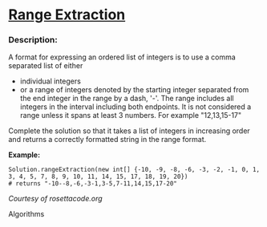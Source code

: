 <div class="w-full panel bg-ui-section"><h1><a href="https://www.codewars.com/kata/51ba717bb08c1cd60f00002f" target="_blank">Range Extraction
</a></h1><h3 class="wf-title-alt">Description:</h3><div class="markdown prose max-w-5xl mx-auto overflow-x-auto break-words" id="description"><p>A format for expressing an ordered list of integers is to use a comma separated list of either</p>
<ul>
<li>individual integers</li>
<li>or a range of integers denoted by the starting integer separated from the end integer in the range by a dash, '-'. The range includes all integers in the interval including both endpoints.  It is not considered a range unless it spans at least 3 numbers. For example "12,13,15-17"</li>
</ul>
<p>Complete the solution  so that it takes a list of integers in increasing order and returns a correctly formatted string in the range format. </p>
<p><strong>Example:</strong></p>
<pre style="display: none;"><code class="language-javascript"><span class="cm-variable">solution</span>([<span class="cm-operator">-</span><span class="cm-number">10</span>, <span class="cm-operator">-</span><span class="cm-number">9</span>, <span class="cm-operator">-</span><span class="cm-number">8</span>, <span class="cm-operator">-</span><span class="cm-number">6</span>, <span class="cm-operator">-</span><span class="cm-number">3</span>, <span class="cm-operator">-</span><span class="cm-number">2</span>, <span class="cm-operator">-</span><span class="cm-number">1</span>, <span class="cm-number">0</span>, <span class="cm-number">1</span>, <span class="cm-number">3</span>, <span class="cm-number">4</span>, <span class="cm-number">5</span>, <span class="cm-number">7</span>, <span class="cm-number">8</span>, <span class="cm-number">9</span>, <span class="cm-number">10</span>, <span class="cm-number">11</span>, <span class="cm-number">14</span>, <span class="cm-number">15</span>, <span class="cm-number">17</span>, <span class="cm-number">18</span>, <span class="cm-number">19</span>, <span class="cm-number">20</span>]);
<span class="cm-comment">// returns "-10--8,-6,-3-1,3-5,7-11,14,15,17-20"</span>
</code></pre>
<pre style="display: none;"><code class="language-coffeescript"><span class="cm-variable">solution</span><span class="cm-punctuation">(</span><span class="cm-punctuation">[</span><span class="cm-number">-10</span><span class="cm-punctuation">,</span> <span class="cm-number">-9</span><span class="cm-punctuation">,</span> <span class="cm-number">-8</span><span class="cm-punctuation">,</span> <span class="cm-number">-6</span><span class="cm-punctuation">,</span> <span class="cm-number">-3</span><span class="cm-punctuation">,</span> <span class="cm-number">-2</span><span class="cm-punctuation">,</span> <span class="cm-number">-1</span><span class="cm-punctuation">,</span> <span class="cm-number">0</span><span class="cm-punctuation">,</span> <span class="cm-number">1</span><span class="cm-punctuation">,</span> <span class="cm-number">3</span><span class="cm-punctuation">,</span> <span class="cm-number">4</span><span class="cm-punctuation">,</span> <span class="cm-number">5</span><span class="cm-punctuation">,</span> <span class="cm-number">7</span><span class="cm-punctuation">,</span> <span class="cm-number">8</span><span class="cm-punctuation">,</span> <span class="cm-number">9</span><span class="cm-punctuation">,</span> <span class="cm-number">10</span><span class="cm-punctuation">,</span> <span class="cm-number">11</span><span class="cm-punctuation">,</span> <span class="cm-number">14</span><span class="cm-punctuation">,</span> <span class="cm-number">15</span><span class="cm-punctuation">,</span> <span class="cm-number">17</span><span class="cm-punctuation">,</span> <span class="cm-number">18</span><span class="cm-punctuation">,</span> <span class="cm-number">19</span><span class="cm-punctuation">,</span> <span class="cm-number">20</span><span class="cm-punctuation">]</span><span class="cm-punctuation">)</span>
<span class="cm-comment"># returns "-10--8,-6,-3-1,3-5,7-11,14,15,17-20"</span>
</code></pre>
<pre style="display: none;"><code class="language-ruby"><span class="cm-variable">solution</span>([<span class="cm-operator">-</span><span class="cm-number">10</span>, <span class="cm-operator">-</span><span class="cm-number">9</span>, <span class="cm-operator">-</span><span class="cm-number">8</span>, <span class="cm-operator">-</span><span class="cm-number">6</span>, <span class="cm-operator">-</span><span class="cm-number">3</span>, <span class="cm-operator">-</span><span class="cm-number">2</span>, <span class="cm-operator">-</span><span class="cm-number">1</span>, <span class="cm-number">0</span>, <span class="cm-number">1</span>, <span class="cm-number">3</span>, <span class="cm-number">4</span>, <span class="cm-number">5</span>, <span class="cm-number">7</span>, <span class="cm-number">8</span>, <span class="cm-number">9</span>, <span class="cm-number">10</span>, <span class="cm-number">11</span>, <span class="cm-number">14</span>, <span class="cm-number">15</span>, <span class="cm-number">17</span>, <span class="cm-number">18</span>, <span class="cm-number">19</span>, <span class="cm-number">20</span>])
<span class="cm-comment"># returns "-10--8,-6,-3-1,3-5,7-11,14,15,17-20"</span>
</code></pre>
<pre style="display: none;"><code class="language-python"><span class="cm-variable">solution</span>([<span class="cm-operator">-</span><span class="cm-number">10</span>, <span class="cm-operator">-</span><span class="cm-number">9</span>, <span class="cm-operator">-</span><span class="cm-number">8</span>, <span class="cm-operator">-</span><span class="cm-number">6</span>, <span class="cm-operator">-</span><span class="cm-number">3</span>, <span class="cm-operator">-</span><span class="cm-number">2</span>, <span class="cm-operator">-</span><span class="cm-number">1</span>, <span class="cm-number">0</span>, <span class="cm-number">1</span>, <span class="cm-number">3</span>, <span class="cm-number">4</span>, <span class="cm-number">5</span>, <span class="cm-number">7</span>, <span class="cm-number">8</span>, <span class="cm-number">9</span>, <span class="cm-number">10</span>, <span class="cm-number">11</span>, <span class="cm-number">14</span>, <span class="cm-number">15</span>, <span class="cm-number">17</span>, <span class="cm-number">18</span>, <span class="cm-number">19</span>, <span class="cm-number">20</span>])
<span class="cm-comment"># returns "-10--8,-6,-3-1,3-5,7-11,14,15,17-20"</span>
</code></pre>
<pre><code class="language-java"><span class="cm-variable">Solution</span>.<span class="cm-variable">rangeExtraction</span>(<span class="cm-keyword">new</span> <span class="cm-type">int</span>[] {<span class="cm-operator">-</span><span class="cm-number">10</span>, <span class="cm-operator">-</span><span class="cm-number">9</span>, <span class="cm-operator">-</span><span class="cm-number">8</span>, <span class="cm-operator">-</span><span class="cm-number">6</span>, <span class="cm-operator">-</span><span class="cm-number">3</span>, <span class="cm-operator">-</span><span class="cm-number">2</span>, <span class="cm-operator">-</span><span class="cm-number">1</span>, <span class="cm-number">0</span>, <span class="cm-number">1</span>, <span class="cm-number">3</span>, <span class="cm-number">4</span>, <span class="cm-number">5</span>, <span class="cm-number">7</span>, <span class="cm-number">8</span>, <span class="cm-number">9</span>, <span class="cm-number">10</span>, <span class="cm-number">11</span>, <span class="cm-number">14</span>, <span class="cm-number">15</span>, <span class="cm-number">17</span>, <span class="cm-number">18</span>, <span class="cm-number">19</span>, <span class="cm-number">20</span>})
<span class="cm-variable">#</span> <span class="cm-variable">returns</span> <span class="cm-string">"-10--8,-6,-3-1,3-5,7-11,14,15,17-20"</span>
</code></pre>
<pre style="display: none;"><code class="language-C#">RangeExtraction.Extract(new[] {-10, -9, -8, -6, -3, -2, -1, 0, 1, 3, 4, 5, 7, 8, 9, 10, 11, 14, 15, 17, 18, 19, 20});
# returns "-10--8,-6,-3-1,3-5,7-11,14,15,17-20"
</code></pre>
<pre style="display: none;"><code class="language-VB">RangeExtraction.Extract({-10, -9, -8, -6, -3, -2, -1, 0, 1, 3, 4, 5, 7, 8, 9, 10, 11, 14, 15, 17, 18, 19, 20});
# returns "-10--8,-6,-3-1,3-5,7-11,14,15,17-20"
</code></pre>
<pre style="display: none;"><code class="language-cpp"><span class="cm-variable">range_extraction</span>({<span class="cm-operator">-</span><span class="cm-number">10</span>, <span class="cm-operator">-</span><span class="cm-number">9</span>, <span class="cm-operator">-</span><span class="cm-number">8</span>, <span class="cm-operator">-</span><span class="cm-number">6</span>, <span class="cm-operator">-</span><span class="cm-number">3</span>, <span class="cm-operator">-</span><span class="cm-number">2</span>, <span class="cm-operator">-</span><span class="cm-number">1</span>, <span class="cm-number">0</span>, <span class="cm-number">1</span>, <span class="cm-number">3</span>, <span class="cm-number">4</span>, <span class="cm-number">5</span>, <span class="cm-number">7</span>, <span class="cm-number">8</span>, <span class="cm-number">9</span>, <span class="cm-number">10</span>, <span class="cm-number">11</span>, <span class="cm-number">14</span>, <span class="cm-number">15</span>, <span class="cm-number">17</span>, <span class="cm-number">18</span>, <span class="cm-number">19</span>, <span class="cm-number">20</span>});
<span class="cm-comment">// returns "-10--8,-6,-3-1,3-5,7-11,14,15,17-20"</span>
</code></pre>
<pre style="display: none;"><code class="language-c"><span class="cm-variable">range_extraction</span>((<span class="cm-keyword">const</span> []){<span class="cm-operator">-</span><span class="cm-number">10</span>, <span class="cm-operator">-</span><span class="cm-number">9</span>, <span class="cm-operator">-</span><span class="cm-number">8</span>, <span class="cm-operator">-</span><span class="cm-number">6</span>, <span class="cm-operator">-</span><span class="cm-number">3</span>, <span class="cm-operator">-</span><span class="cm-number">2</span>, <span class="cm-operator">-</span><span class="cm-number">1</span>, <span class="cm-number">0</span>, <span class="cm-number">1</span>, <span class="cm-number">3</span>, <span class="cm-number">4</span>, <span class="cm-number">5</span>, <span class="cm-number">7</span>, <span class="cm-number">8</span>, <span class="cm-number">9</span>, <span class="cm-number">10</span>, <span class="cm-number">11</span>, <span class="cm-number">14</span>, <span class="cm-number">15</span>, <span class="cm-number">17</span>, <span class="cm-number">18</span>, <span class="cm-number">19</span>, <span class="cm-number">20</span>}, <span class="cm-number">20</span>);
<span class="cm-comment">/* returns "-10--8,-6,-3-1,3-5,7-11,14,15,17-20" */</span>
</code></pre>
<pre style="display: none;"><code class="language-nasm"><span class="cm-tag">nums:</span>  <span class="cm-tag">dd</span>  -<span class="cm-number">6</span>, -<span class="cm-number">3</span>, -<span class="cm-number">2</span>, -<span class="cm-number">1</span>, <span class="cm-number">0</span>, <span class="cm-number">1</span>, <span class="cm-number">3</span>, <span class="cm-number">4</span>, <span class="cm-number">5</span>, <span class="cm-number">7</span>, <span class="cm-number">8</span>, <span class="cm-number">9</span>, <span class="cm-number">10</span>, <span class="cm-number">11</span>, <span class="cm-number">14</span>, <span class="cm-number">15</span>, <span class="cm-number">17</span>, <span class="cm-number">18</span>, <span class="cm-number">19</span>, <span class="cm-number">20</span>

<span class="cm-keyword">mov</span> <span class="cm-builtin">rdi</span>, nums
<span class="cm-keyword">mov</span> <span class="cm-builtin">rsi</span>, <span class="cm-number">20</span>
<span class="cm-keyword">call</span> range_extraction
<span class="cm-comment">; RAX &lt;- `-10--8,-6,-3-1,3-5,7-11,14,15,17-20\0`</span>
</code></pre>
<pre style="display: none;"><code class="language-julia"><span class="cm-variable">rangeextraction</span>([<span class="cm-operator">-</span><span class="cm-number">10</span> <span class="cm-operator">-</span><span class="cm-number">9</span> <span class="cm-operator">-</span><span class="cm-number">8</span> <span class="cm-operator">-</span><span class="cm-number">6</span> <span class="cm-operator">-</span><span class="cm-number">3</span> <span class="cm-operator">-</span><span class="cm-number">2</span> <span class="cm-operator">-</span><span class="cm-number">1</span> <span class="cm-number">0</span> <span class="cm-number">1</span> <span class="cm-number">3</span> <span class="cm-number">4</span> <span class="cm-number">5</span> <span class="cm-number">7</span> <span class="cm-number">8</span> <span class="cm-number">9</span> <span class="cm-number">10</span> <span class="cm-number">11</span> <span class="cm-number">14</span> <span class="cm-number">15</span> <span class="cm-number">17</span> <span class="cm-number">18</span> <span class="cm-number">19</span> <span class="cm-number">20</span>])
<span class="cm-comment"># returns "-10--8,-6,-3-1,3-5,7-11,14,15,17-20"</span>
</code></pre>
<pre style="display: none;"><code class="language-scala"><span class="cm-variable">solution</span>(<span class="cm-type">List</span>(<span class="cm-operator">-</span><span class="cm-number">10</span>, <span class="cm-operator">-</span><span class="cm-number">9</span>, <span class="cm-operator">-</span><span class="cm-number">8</span>, <span class="cm-operator">-</span><span class="cm-number">6</span>, <span class="cm-operator">-</span><span class="cm-number">3</span>, <span class="cm-operator">-</span><span class="cm-number">2</span>, <span class="cm-operator">-</span><span class="cm-number">1</span>, <span class="cm-number">0</span>, <span class="cm-number">1</span>, <span class="cm-number">3</span>, <span class="cm-number">4</span>, <span class="cm-number">5</span>, <span class="cm-number">7</span>, <span class="cm-number">8</span>, <span class="cm-number">9</span>, <span class="cm-number">10</span>, <span class="cm-number">11</span>, <span class="cm-number">14</span>, <span class="cm-number">15</span>, <span class="cm-number">17</span>, <span class="cm-number">18</span>, <span class="cm-number">19</span>, <span class="cm-number">20</span>))
<span class="cm-comment">// "-10--8,-6,-3-1,3-5,7-11,14,15,17-20"</span>
</code></pre>
<pre style="display: none;"><code class="language-racket"><span class="cm-bracket">(</span><span class="cm-variable">solution</span> <span class="cm-atom">'</span><span class="cm-atom">(</span><span class="cm-atom">-10</span> <span class="cm-atom">-9</span> <span class="cm-atom">-8</span> <span class="cm-atom">-6</span> <span class="cm-atom">-3</span> <span class="cm-atom">-2</span> <span class="cm-atom">-1</span> <span class="cm-atom">0</span> <span class="cm-atom">1</span> <span class="cm-atom">3</span> <span class="cm-atom">4</span> <span class="cm-atom">5</span> <span class="cm-atom">7</span> <span class="cm-atom">8</span> <span class="cm-atom">9</span> <span class="cm-atom">10</span> <span class="cm-atom">11</span> <span class="cm-atom">14</span> <span class="cm-atom">15</span> <span class="cm-atom">17</span> <span class="cm-atom">18</span> <span class="cm-atom">19</span> <span class="cm-atom">20</span><span class="cm-atom">)</span><span class="cm-bracket">)</span>
<span class="cm-comment">; returns "-10--8,-6,-3-1,3-5,7-11,14,15,17-20"</span>
</code></pre>
<pre style="display: none;"><code class="language-php"><span class="cm-variable">solution</span>([<span class="cm-operator">-</span><span class="cm-number">10</span>, <span class="cm-operator">-</span><span class="cm-number">9</span>, <span class="cm-operator">-</span><span class="cm-number">8</span>, <span class="cm-operator">-</span><span class="cm-number">6</span>, <span class="cm-operator">-</span><span class="cm-number">3</span>, <span class="cm-operator">-</span><span class="cm-number">2</span>, <span class="cm-operator">-</span><span class="cm-number">1</span>, <span class="cm-number">0</span>, <span class="cm-number">1</span>, <span class="cm-number">3</span>, <span class="cm-number">4</span>, <span class="cm-number">5</span>, <span class="cm-number">7</span>, <span class="cm-number">8</span>, <span class="cm-number">9</span>, <span class="cm-number">10</span>, <span class="cm-number">11</span>, <span class="cm-number">14</span>, <span class="cm-number">15</span>, <span class="cm-number">17</span>, <span class="cm-number">18</span>, <span class="cm-number">19</span>, <span class="cm-number">20</span>])
<span class="cm-comment">// returns '-10--8,-6,-3-1,3-5,7-11,14,15,17-20'</span>
</code></pre>
<pre style="display: none;"><code class="language-cobol">        Rangeextraction
        xs <span class="cm-builtin">=</span> [<span class="cm-number">-10</span>, <span class="cm-number">-9</span>, <span class="cm-number">-8</span>, <span class="cm-number">-6</span>, <span class="cm-number">-3</span>, <span class="cm-number">-2</span>, <span class="cm-number">-1</span>, <span class="cm-number">0</span>, <span class="cm-number">1</span>, <span class="cm-number">3</span>, <span class="cm-number">4</span>, <span class="cm-number">5</span>, <span class="cm-number">7</span>, <span class="cm-number">8</span>, <span class="cm-number">9</span>, <span class="cm-number">10</span>, <span class="cm-number">11</span><span class="cm-header">, </span>
             <span class="cm-number">14</span>, <span class="cm-number">15</span>, <span class="cm-number">17</span>, <span class="cm-number">18</span>, <span class="cm-number">19</span>, <span class="cm-number">20</span>]
        res <span class="cm-builtin">=</span> <span class="cm-string">"</span><span class="cm-string">-10--8,-6,-3-1,3-5,7-11,14,15,17-20"</span>
</code></pre>
<p><em>Courtesy of rosettacode.org</em></p></code></pre>
</div><div class="pt-4 max-w-5xl mx-auto"><div class="mt-4"><span><i class="icon-moon-tag "></i></span><div class="keyword-tag">Algorithms</div></div></div></div>